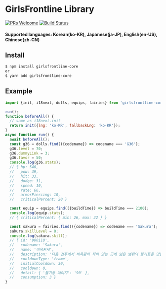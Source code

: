 # GirlsFrontline Library

[![PRs Welcome](https://img.shields.io/badge/PRs-welcome-brightgreen.svg?style=flat-square)](http://makeapullrequest.com) [![Build Status](https://travis-ci.org/36base/girlsfrontline-core.svg?branch=master)](https://travis-ci.org/36base/girlsfrontline-core)

#### Supported languages: Korean\(ko-KR\), Japanese\(ja-JP\), English\(en-US\), Chinese\(zh-CN\)

## Install

```bash
$ npm install girlsfrontline-core
or
$ yarn add girlsfrontline-core
```

## Example

```javascript
import {init, i18next, dolls, equips, fairies} from 'girlsfrontline-core';

run();
function beforeAll() {
  // same as i18next.init
  return init({lng: 'ko-KR', fallbackLng: 'ko-KR'});
}
async function run() {
  await beforeAll();
  const g36 = dolls.find(({codename}) => codename === 'G36');
  g36.level = 70;
  g36.dummyLink = 3;
  g36.favor = 50;
  console.log(g36.stats);
  // { hp: 540,
  //   pow: 39,
  //   hit: 33,
  //   dodge: 31,
  //   speed: 10,
  //   rate: 66,
  //   armorPiercing: 10,
  //   criticalPercent: 20 }

  const equip = equips.find(({buildTime}) => buildTime === 2100);
  console.log(equip.stats);
  // { criticalPercent: { min: 26, max: 32 } }

  const sakura = fairies.find(({codename}) => codename === 'Sakura');
  sakura.skillLevel = 8;
  console.log(sakura.skill);
  // { id: '900118',
  //   codename: 'Sakura',
  //   name: '비옥환세',
  //   description: '다음 전투에서 비옥환이 적이 있는 곳에 넓은 범위의 불기둥을 만들어, 닿는 적에게 2초 동안 0.5초마다 90씩의 피해를 입힌다.',
  //   cooldownType: 'frame',
  //   initialCooldown: 30,
  //   cooldown: 0,
  //   detail: { '불기둥 대미지': '90' },
  //   consumption: 3 }
}

```

>



